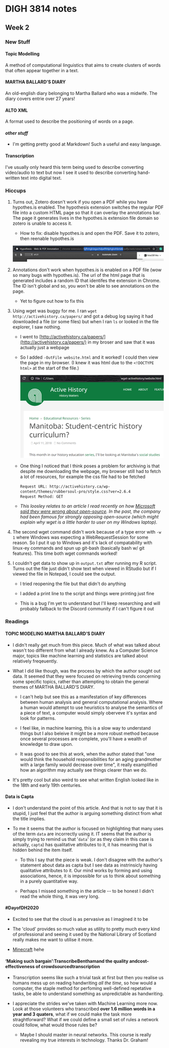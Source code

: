 # DIGH 3814 notes

## Week 2

### New Stuff

#### Topic Modelling

A method of computational linguistics that aims to create clusters of words that often appear together in a text.

#### MARTHA BALLARD’S DIARY

An old-english diary belonging to Martha Ballard who was a midwife. The diary covers entrie over 27 years!

#### ALTO XML

A format used to describe the positioning of words on a page.

#### _other stuff_

- I'm getting pretty good at Markdown! Such a useful and easy language.

#### Transcription

I've usually only heard this term being used to describe converting video/audio to text but now I see it used to describe converting hand-written text into digital text.

### Hiccups

1. Turns out, Zotero doesn't work if you open a PDF while you have hypothes.is enabled. The hypothesis extension switches the regular PDF file into a custom HTML page so that it can overlay the annotations bar. The page it generates lives in the hypothes.is extension file domain so zotero is unable to access it.

    - How to fix: disable hypothes.is and open the PDF. Save it to zotero, then reenable hypothes.is

    ![URL of the hypothes.is file on my browser](https://github.com/DeveloperRic/HIST-3814-O-S2020/blob/master/week2/hypothesis-annotations.PNG)

2. Annotations don't work when hypothes.is is enabled on a PDF file (wow so many bugs with hypothes.is). The url of the html page that is generated includes a random ID that identifes the extension in Chrome. The ID isn't global and so, you won't be able to see annotations on the page.

    - Yet to figure out how to fix this

3. Using wget was buggy for me. I ran `wget http://activehistory.ca/papers/` and got a debug log saying it had downloaded a file (or some files) but when I ran `ls` or looked in the file explorer, I saw nothing.

    - I went to [http://activehistory.ca/papers/](http://activehistory.ca/papers/) in my broser and saw that it was actually just a webpage

    - So I added `-OutFile website.html` and it worked! I could then view the page in my browser. (I knew it was html due to the `<!DOCTYPE html>` at the start of the file.)

      ![wget hiccup](https://github.com/DeveloperRic/HIST-3814-O-S2020/blob/master/week2/wget-hiccup.png)

    - One thing I noticed that I think poses a problem for archiving is that despite me downloading the webpage, my browser still had to fetch a lot of resources, for example the css file had to be fetched

      ```plaintext
      Request URL: http://activehistory.ca/wp-content/themes/rubbersoul-pro/style.css?ver=2.6.4
      Request Method: GET
      ```

    - _This loosley relates to an article I read recently on how [Microsoft said they were wrong about open-source](https://www.theverge.com/2020/5/18/21262103/microsoft-open-source-linux-history-wrong-statement). In the past, the company had been famous for strongly opposing open-source (which might explain why wget is a little harder to user on my Windows laptop)._

4. The second wget command didn't work because of a type error with `-w 1` where Windows was expecting a WebRequestSession for some reason. So I put it up to Windows and it's lack of compatability with linux-ey commands and spun up git-bash (basically bash w/ git features). This time both wget commands worked!

5. I couldn't get data to show up in `output.txt` after running my R script. Turns out the file just didn't show text when viewed in RStudio but if I viewed the file in Notepad, I could see the output.

    - I tried reopening the file but that didn't do anything

    - I added a print line to the script and things were printing just fine

    - This is a bug I'm yet to understand but I'll keep researching and will probably fallback to the Discord community if I can't figure it out

### Readings

#### TOPIC MODELING MARTHA BALLARD’S DIARY

- I didn't really get much from this piece. Much of what was talked about wasn't too different from what I already knew. As a Computer Science major, topics like machine learning and statistics are talked about relatively freqeuently.

- What I did like though, was the process by which the author sought out data. It seemed that they were focused on retrieving trends concerning some specific topics, rather than attempting to obtain the general themes of MARTHA BALLARD’S DIARY.

  - I can't help but see this as a manifestation of key differences between human analysis and general computational analysis. Where a human would attempt to use heuristics to analyse the semantics of a piece of text, a computer would simply oberveve it's syntax and look for patterns.

  - I feel like, in machine learning, this is a slow way to understand things but I also beleive it might be a more robust method because once several processes are complete, you'll have a wealth of knowledge to draw upon.

  - It was good to see this at work, when the author stated that "one would think the household responsibilities for an aging grandmother with a large family would decrease over time", it really examplified how an algorithm may actually see things clearer than we do.

- It's pretty cool but also weird to see what written English looked like in the 18th and early 19th centuries.

#### Data is Capta

- I don't understand the point of this article. And that is not to say that it is stupid, I just feel that the author is arguing something distinct from what the title implies.

- To me it seems that the author is focused on highlighting that many uses of the term `data` are incorrectly using it. IT seems that the author is simply trying to remind us that '`data`' (or as they claim in this case is actually, `capta`) has qualitative attributes to it, it has meaning that is hidden behind the item itself.

  - To this I say that the piece is weak. I don't disagree with the author's statement about data as capta but I see data as instrinsicly having qualitative attributes to it. Our mind works by forming and using associations, hence, it is impossible for us to think about something in a purely quantitative way.
  
  - Perhaps I missed something in the article -- to be honest I didn't read the whole thing, it was very long.

#### #DayofDH2020

- Excited to see that the cloud is as pervasive as I imagined it to be

- The 'cloud' provides so much value as utility to pretty much every kind of professional and seeing it used by the National Library of Scotland really makes me want to utilise it more.

- [Minecraft](https://twitter.com/natlibscot/status/1255481161075372032) hehe

#### ‘Making such bargain’:TranscribeBenthamand the quality andcost-effectiveness of crowdsourcedtranscription

- Transcription seems like such a trivial task at first but then you realise us humans mess up on reading handwriting _all the time_, so how would a computer, the staple method for perfoming well-defined repetative tasks, be able to understand something as unpredictable as handwriting.

- I appreciate the strides we've taken with Machine Learning more now. Look at those volunteers who transcribed **over 1.6 million words in a year and 3 quaters**, what if we could make the task more straghtforward? What if we could define a small set of rules a network could follow, what would those rules be?

  - Maybe I should master in neural networks. This course is really revealing my true interests in technology. Thanks Dr. Graham!
